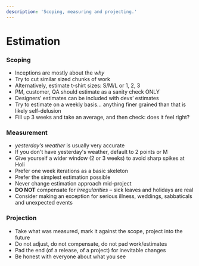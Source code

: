 ```yaml
---
description: 'Scoping, measuring and projecting.'
---
```


# Estimation

### Scoping

* Inceptions are mostly about the _why_
* Try to cut similar sized chunks of work
* Alternatively, estimate t-shirt sizes: S/M/L or 1, 2, 3
* PM, customer, QA should estimate as a sanity check ONLY
* Designers’ estimates can be included with devs’ estimates
* Try to estimate on a weekly basis... anything finer grained than that is likely self-delusion
* Fill up 3 weeks and take an average, and then check: does it feel right?

### Measurement

* _yesterday’s weather_ is usually very accurate
* If you don't have yesterday's weather, default to 2 points or M
* Give yourself a wider window \(2 or 3 weeks\) to avoid sharp spikes at Holi
* Prefer one week iterations as a basic skeleton
* Prefer the simplest estimation possible
* Never change estimation approach mid-project
* **DO NOT** compensate for _irregularities_ – sick leaves and holidays are real
* Consider making an exception for serious illness, weddings, sabbaticals and unexpected events

### Projection

* Take what was measured, mark it against the scope, project into the future
* Do not adjust, do not compensate, do not pad work/estimates
* Pad the end \(of a release, of a project\) for inevitable changes
* Be honest with everyone about what you see

